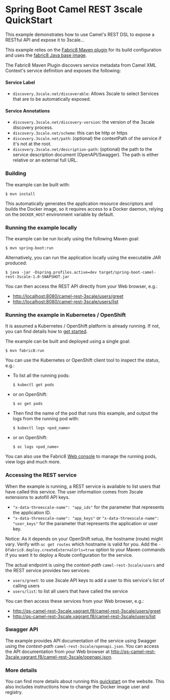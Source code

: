 # Spring Boot Camel REST 3scale QuickStart

This example demonstrates how to use Camel's REST DSL to expose a RESTful API and expose it to 3scale...

This example relies on the [Fabric8 Maven plugin](https://maven.fabric8.io) for its build configuration
and uses the [fabric8 Java base image](https://github.com/fabric8io/base-images#java-base-images).

The Fabric8 Maven Plugin discovers service metadata from Camel XML Context's service definition and exposes the following:
#### Service Label
* `discovery.3scale.net/discoverable`: Allows 3scale to select Services that are to be automatically exposed.

#### Service Annotations
* `discovery.3scale.net/discovery-version`: the version of the 3scale discovery process.
* `discovery.3scale.net/scheme`: this can be http or https
* `discovery.3scale.net/path`: (optional) the contextPath of the service if it's not at the root.
* `discovery.3scale.net/description-path`: (optional) the path to the service description document (OpenAPI/Swagger). The path is either relative or an external full URL.

### Building

The example can be built with:

    $ mvn install

This automatically generates the application resource descriptors and builds the Docker image, so it requires access to a Docker daemon, relying on the `DOCKER_HOST` environment variable by default.

### Running the example locally

The example can be run locally using the following Maven goal:

    $ mvn spring-boot:run

Alternatively, you can run the application locally using the executable JAR produced:

    $ java -jar -Dspring.profiles.active=dev target/spring-boot-camel-rest-3scale-1.0-SNAPSHOT.jar

You can then access the REST API directly from your Web browser, e.g.:

- <http://localhost:8080/camel-rest-3scale/users/greet>
- <http://localhost:8080/camel-rest-3scale/users/list>

### Running the example in Kubernetes / OpenShift

It is assumed a Kubernetes / OpenShift platform is already running. If not, you can find details how to [get started](http://fabric8.io/guide/getStarted/index.html).

The example can be built and deployed using a single goal:

    $ mvn fabric8:run

You can use the Kubernetes or OpenShift client tool to inspect the status, e.g.:

- To list all the running pods:
    ```
    $ kubectl get pods
    ```

- or on OpenShift:
    ```
    $ oc get pods
    ```

- Then find the name of the pod that runs this example, and output the logs from the running pod with:
    ```
    $ kubectl logs <pod_name>
    ```

- or on OpenShift:
    ```
    $ oc logs <pod_name>
    ```

You can also use the Fabric8 [Web console](http://fabric8.io/guide/console.html) to manage the running pods, view logs and much more.

### Accessing the REST service

When the example is running, a REST service is available to list users that have called this service. The user information comes from 3scale extensions to autofill API keys. 

* `"x-data-threescale-name": "app_ids"` for the parameter that represents the application ID.
* `"x-data-threescale-name": "app_keys"` or `"x-data-threescale-name": "user_keys"` for the parameter that represents the application or user key.

Notice: As it depends on your OpenShift setup, the hostname (route) might vary. Verify with `oc get routes` which hostname is valid for you. Add the `-Dfabric8.deploy.createExternalUrls=true` option to your Maven commands if you want it to deploy a Route configuration for the service.

The actual endpoint is using the _context-path_ `camel-rest-3scale/users` and the REST service provides two services:

- `users/greet`: to use 3scale API keys to add a user to this service's list of calling users
- `users/list`: to list all users that have called the service

You can then access these services from your Web browser, e.g.:

- <http://qs-camel-rest-3scale.vagrant.f8/camel-rest-3scale/users/greet>
- <http://qs-camel-rest-3scale.vagrant.f8/camel-rest-3scale/users/list>

### Swagger API

The example provides API documentation of the service using Swagger using the _context-path_ `camel-rest-3scale/openapi.json`. You can access the API documentation from your Web browser at <http://qs-camel-rest-3scale.vagrant.f8/camel-rest-3scale/openapi.json>.

### More details

You can find more details about running this [quickstart](http://fabric8.io/guide/quickstarts/running.html) on the website. This also includes instructions how to change the Docker image user and registry.
